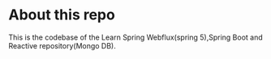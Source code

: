 # About this repo


This is the codebase of the Learn Spring Webflux(spring 5),Spring Boot and Reactive repository(Mongo DB). 


